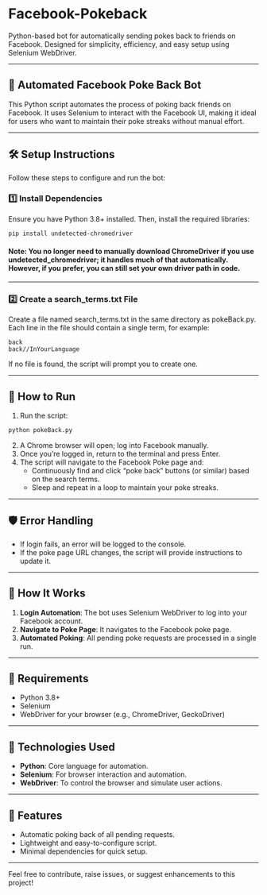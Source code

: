 # Facebook-Pokeback
Python-based bot for automatically sending pokes back to friends on Facebook. Designed for simplicity, efficiency, and easy setup using Selenium WebDriver.

---

## 🤖 Automated Facebook Poke Back Bot

This Python script automates the process of poking back friends on Facebook. It uses Selenium to interact with the Facebook UI, making it ideal for users who want to maintain their poke streaks without manual effort.

---

## 🛠️ Setup Instructions

Follow these steps to configure and run the bot:

### 1️⃣ Install Dependencies
Ensure you have Python 3.8+ installed. Then, install the required libraries:
```bash
pip install undetected-chromedriver
```
#### Note: You no longer need to manually download ChromeDriver if you use undetected_chromedriver; it handles much of that automatically. However, if you prefer, you can still set your own driver path in code.
---

### 2️⃣ Create a search_terms.txt File
Create a file named search_terms.txt in the same directory as pokeBack.py.
Each line in the file should contain a single term, for example:
```
back
back//InYourLanguage
```
If no file is found, the script will prompt you to create one.

---

## 🚀 How to Run

1. Run the script:
```python
python pokeBack.py
```
2. A Chrome browser will open; log into Facebook manually.
3. Once you’re logged in, return to the terminal and press Enter.
4. The script will navigate to the Facebook Poke page and:
   * Continuously find and click “poke back” buttons (or similar) based on the search terms.
   * Sleep and repeat in a loop to maintain your poke streaks.

---

## 🛡️ Error Handling

- If login fails, an error will be logged to the console.
- If the poke page URL changes, the script will provide instructions to update it.

---

## 📂 How It Works

1. **Login Automation**: The bot uses Selenium WebDriver to log into your Facebook account.
2. **Navigate to Poke Page**: It navigates to the Facebook poke page.
3. **Automated Poking**: All pending poke requests are processed in a single run.

---

## 🔧 Requirements
- Python 3.8+  
- Selenium  
- WebDriver for your browser (e.g., ChromeDriver, GeckoDriver)

---

## 🧰 Technologies Used
- **Python**: Core language for automation.
- **Selenium**: For browser interaction and automation.
- **WebDriver**: To control the browser and simulate user actions.

---

## 🌟 Features
- Automatic poking back of all pending requests.
- Lightweight and easy-to-configure script.
- Minimal dependencies for quick setup.

---

Feel free to contribute, raise issues, or suggest enhancements to this project!
